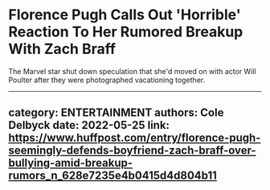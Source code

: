 # Florence Pugh Calls Out 'Horrible' Reaction To Her Rumored Breakup With Zach Braff

The Marvel star shut down speculation that she'd moved on with actor Will Poulter after they were photographed vacationing together.

---
category: ENTERTAINMENT
authors: Cole Delbyck
date: 2022-05-25
link: https://www.huffpost.com/entry/florence-pugh-seemingly-defends-boyfriend-zach-braff-over-bullying-amid-breakup-rumors_n_628e7235e4b0415d4d804b11
---
